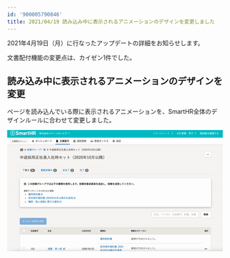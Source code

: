 ```yaml
---
id: '900005790846'
title: 2021/04/19 読み込み中に表示されるアニメーションのデザインを変更しました
---
```

2021年4月19日（月）に行なったアップデートの詳細をお知らせします。

文書配付機能の変更点は、カイゼン1件でした。

## 読み込み中に表示されるアニメーションのデザインを変更

ページを読み込んでいる際に表示されるアニメーションを、SmartHR全体のデザインルールに合わせて変更しました。

![](./ezgif-2-bf109fc143b2.gif)

